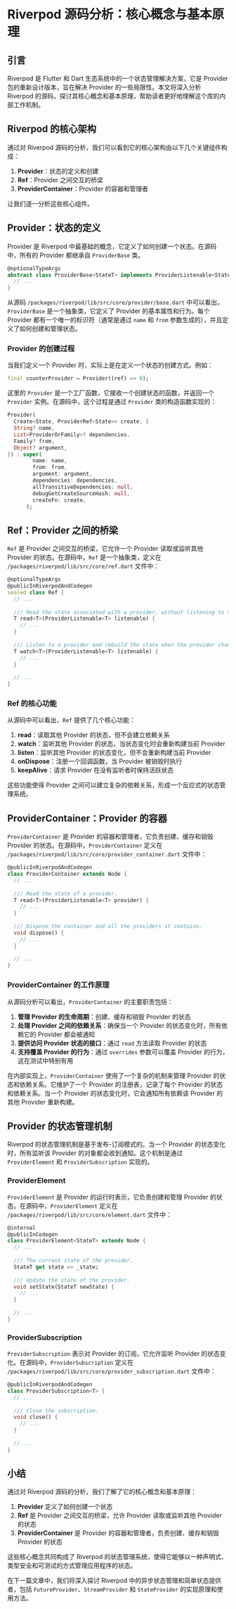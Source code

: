 # Riverpod 源码分析：核心概念与基本原理

## 引言

Riverpod 是 Flutter 和 Dart 生态系统中的一个状态管理解决方案，它是 Provider 包的重新设计版本，旨在解决 Provider 的一些局限性。本文将深入分析 Riverpod 的源码，探讨其核心概念和基本原理，帮助读者更好地理解这个库的内部工作机制。

## Riverpod 的核心架构

通过对 Riverpod 源码的分析，我们可以看到它的核心架构由以下几个关键组件构成：

1. **Provider**：状态的定义和创建
2. **Ref**：Provider 之间交互的桥梁
3. **ProviderContainer**：Provider 的容器和管理者

让我们逐一分析这些核心组件。

## Provider：状态的定义

Provider 是 Riverpod 中最基础的概念，它定义了如何创建一个状态。在源码中，所有的 Provider 都继承自 `ProviderBase` 类。

```dart
@optionalTypeArgs
abstract class ProviderBase<StateT> implements ProviderListenable<StateT> {
  // ...
}
```

从源码 `/packages/riverpod/lib/src/core/provider/base.dart` 中可以看出，`ProviderBase` 是一个抽象类，它定义了 Provider 的基本属性和行为。每个 Provider 都有一个唯一的标识符（通常是通过 `name` 和 `from` 参数生成的），并且定义了如何创建和管理状态。

### Provider 的创建过程

当我们定义一个 Provider 时，实际上是在定义一个状态的创建方式。例如：

```dart
final counterProvider = Provider((ref) => 0);
```

这里的 `Provider` 是一个工厂函数，它接收一个创建状态的函数，并返回一个 `Provider` 实例。在源码中，这个过程是通过 `Provider` 类的构造函数实现的：

```dart
Provider(
  Create<State, ProviderRef<State>> create, {
  String? name,
  List<ProviderOrFamily>? dependencies,
  Family? from,
  Object? argument,
}) : super(
        name: name,
        from: from,
        argument: argument,
        dependencies: dependencies,
        allTransitiveDependencies: null,
        debugGetCreateSourceHash: null,
        createFn: create,
      );
```

## Ref：Provider 之间的桥梁

`Ref` 是 Provider 之间交互的桥梁，它允许一个 Provider 读取或监听其他 Provider 的状态。在源码中，`Ref` 是一个抽象类，定义在 `/packages/riverpod/lib/src/core/ref.dart` 文件中：

```dart
@optionalTypeArgs
@publicInRiverpodAndCodegen
sealed class Ref {
  // ...
  
  /// Read the state associated with a provider, without listening to that provider.
  T read<T>(ProviderListenable<T> listenable) {
    // ...
  }
  
  /// Listen to a provider and rebuild the state when the provider changes.
  T watch<T>(ProviderListenable<T> listenable) {
    // ...
  }
  
  // ...
}
```

### Ref 的核心功能

从源码中可以看出，`Ref` 提供了几个核心功能：

1. **read**：读取其他 Provider 的状态，但不会建立依赖关系
2. **watch**：监听其他 Provider 的状态，当状态变化时会重新构建当前 Provider
3. **listen**：监听其他 Provider 的状态变化，但不会重新构建当前 Provider
4. **onDispose**：注册一个回调函数，当 Provider 被销毁时执行
5. **keepAlive**：请求 Provider 在没有监听者时保持活跃状态

这些功能使得 Provider 之间可以建立复杂的依赖关系，形成一个反应式的状态管理系统。

## ProviderContainer：Provider 的容器

`ProviderContainer` 是 Provider 的容器和管理者，它负责创建、缓存和销毁 Provider 的状态。在源码中，`ProviderContainer` 定义在 `/packages/riverpod/lib/src/core/provider_container.dart` 文件中：

```dart
@publicInRiverpodAndCodegen
class ProviderContainer extends Node {
  // ...
  
  /// Read the state of a provider.
  T read<T>(ProviderListenable<T> provider) {
    // ...
  }
  
  /// Dispose the container and all the providers it contains.
  void dispose() {
    // ...
  }
  
  // ...
}
```

### ProviderContainer 的工作原理

从源码分析可以看出，`ProviderContainer` 的主要职责包括：

1. **管理 Provider 的生命周期**：创建、缓存和销毁 Provider 的状态
2. **处理 Provider 之间的依赖关系**：确保当一个 Provider 的状态变化时，所有依赖它的 Provider 都会被通知
3. **提供访问 Provider 状态的接口**：通过 `read` 方法读取 Provider 的状态
4. **支持覆盖 Provider 的行为**：通过 `overrides` 参数可以覆盖 Provider 的行为，这在测试中特别有用

在内部实现上，`ProviderContainer` 使用了一个复杂的机制来管理 Provider 的状态和依赖关系。它维护了一个 Provider 的注册表，记录了每个 Provider 的状态和依赖关系。当一个 Provider 的状态变化时，它会通知所有依赖该 Provider 的其他 Provider 重新构建。

## Provider 的状态管理机制

Riverpod 的状态管理机制是基于发布-订阅模式的。当一个 Provider 的状态变化时，所有监听该 Provider 的对象都会收到通知。这个机制是通过 `ProviderElement` 和 `ProviderSubscription` 实现的。

### ProviderElement

`ProviderElement` 是 Provider 的运行时表示，它负责创建和管理 Provider 的状态。在源码中，`ProviderElement` 定义在 `/packages/riverpod/lib/src/core/element.dart` 文件中：

```dart
@internal
@publicInCodegen
class ProviderElement<StateT> extends Node {
  // ...
  
  /// The current state of the provider.
  StateT get state => _state;
  
  /// Update the state of the provider.
  void setState(StateT newState) {
    // ...
  }
  
  // ...
}
```

### ProviderSubscription

`ProviderSubscription` 表示对 Provider 的订阅，它允许监听 Provider 的状态变化。在源码中，`ProviderSubscription` 定义在 `/packages/riverpod/lib/src/core/provider_subscription.dart` 文件中：

```dart
@publicInRiverpodAndCodegen
class ProviderSubscription<T> {
  // ...
  
  /// Close the subscription.
  void close() {
    // ...
  }
  
  // ...
}
```

## 小结

通过对 Riverpod 源码的分析，我们了解了它的核心概念和基本原理：

1. **Provider** 定义了如何创建一个状态
2. **Ref** 是 Provider 之间交互的桥梁，允许 Provider 读取或监听其他 Provider 的状态
3. **ProviderContainer** 是 Provider 的容器和管理者，负责创建、缓存和销毁 Provider 的状态

这些核心概念共同构成了 Riverpod 的状态管理系统，使得它能够以一种声明式、类型安全和可测试的方式管理应用程序的状态。

在下一篇文章中，我们将深入探讨 Riverpod 中的异步状态管理和简单状态提供者，包括 `FutureProvider`、`StreamProvider` 和 `StateProvider` 的实现原理和使用方法。
